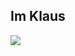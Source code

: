 Im Klaus
---
[![](https://visitcount.itsvg.in/api?id=Klausikene&icon=0&color=12)](https://visitcount.itsvg.in)
